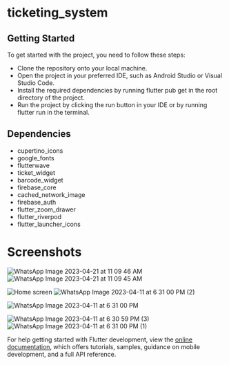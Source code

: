 # ticketing_system

## Getting Started
To get started with the project, you need to follow these steps:

- Clone the repository onto your local machine.
- Open the project in your preferred IDE, such as Android Studio or Visual Studio Code.
- Install the required dependencies by running flutter pub get in the root directory of the project.
- Run the project by clicking the run button in your IDE or by running flutter run in the terminal.
## Dependencies

- cupertino_icons
- google_fonts
- flutterwave
- ticket_widget
- barcode_widget
- firebase_core
- cached_network_image
- firebase_auth
- flutter_zoom_drawer
- flutter_riverpod
- flutter_launcher_icons

# Screenshots

![WhatsApp Image 2023-04-21 at 11 09 46 AM](https://user-images.githubusercontent.com/88200797/233584902-aacd448e-61e6-4a36-8bec-64f0dfcb1f75.jpeg)
![WhatsApp Image 2023-04-21 at 11 09 45 AM](https://user-images.githubusercontent.com/88200797/233584927-29f158db-dbe6-4576-8382-84ca546b8d33.jpeg)


![Home screen](https://user-images.githubusercontent.com/88200797/233578382-f0208df0-9b5d-4ba5-ad87-762441584831.jpeg)
![WhatsApp Image 2023-04-11 at 6 31 00 PM (2)](https://user-images.githubusercontent.com/88200797/233578966-16061b05-118f-4940-a5ce-af6f93fd58b1.jpeg)

![WhatsApp Image 2023-04-11 at 6 31 00 PM](https://user-images.githubusercontent.com/88200797/233578996-49465033-6e51-457a-b163-51caf3d3a5d8.jpeg)

![WhatsApp Image 2023-04-11 at 6 30 59 PM (3)](https://user-images.githubusercontent.com/88200797/233579149-b53dd585-3bfa-4654-b402-adc5f290c63d.jpeg)
![WhatsApp Image 2023-04-11 at 6 31 00 PM (1)](https://user-images.githubusercontent.com/88200797/233579159-a2f6d164-bd27-42df-9aff-3200637dc1c0.jpeg)





For help getting started with Flutter development, view the
[online documentation](https://docs.flutter.dev/), which offers tutorials,
samples, guidance on mobile development, and a full API reference.
